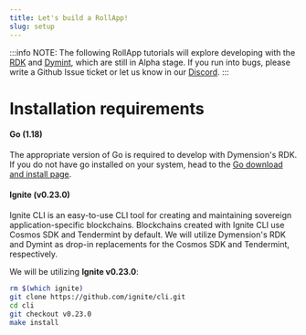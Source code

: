 ```yaml
---
title: Let's build a RollApp!
slug: setup
---
```


:::info NOTE:
The following RollApp tutorials will explore developing with the [RDK](https://github.com/dymensionxyz/rdk) and [Dymint](https://github.com/dymensionxyz/dymint), which are still in Alpha stage. If you run into bugs, please write a Github Issue ticket or let us know in our [Discord](http://discord.gg/dymension).
:::

# Installation requirements

#### <b>Go (1.18)</b>

The appropriate version of Go is required to develop with Dymension's RDK. If you do not have go installed on your system, head to the [Go download and install page](https://go.dev/dl/).

#### <b>Ignite (v0.23.0)</b>

Ignite CLI is an easy-to-use CLI tool for creating and maintaining sovereign application-specific blockchains. Blockchains created with Ignite CLI use Cosmos SDK and Tendermint by default. We will utilize Dymension's RDK and Dymint as drop-in replacements for the Cosmos SDK and Tendermint, respectively.

We will be utilizing <b>Ignite v0.23.0</b>:

```bash
rm $(which ignite)
git clone https://github.com/ignite/cli.git
cd cli
git checkout v0.23.0
make install
```
